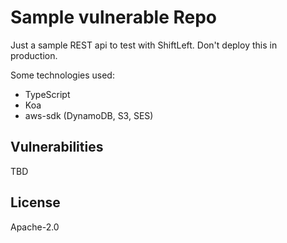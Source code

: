 # Sample vulnerable Repo

Just a sample REST api to test with ShiftLeft. Don't deploy this in production.

Some technologies used:

- TypeScript
- Koa
- aws-sdk (DynamoDB, S3, SES)

## Vulnerabilities

TBD

## License

Apache-2.0
